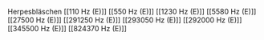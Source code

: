 Herpesbläschen
[[110 Hz (E)]]
[[550 Hz (E)]]
[[1230 Hz (E)]]
[[5580 Hz (E)]]
[[27500 Hz (E)]]
[[291250 Hz (E)]]
[[293050 Hz (E)]]
[[292000 Hz (E)]]
[[345500 Hz (E)]]
[[824370 Hz (E)]]